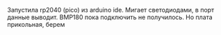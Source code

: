 Запустила rp2040 (pico) из arduino ide. Мигает светодиодами, в порт данные выводит. 
BMP180 пока подключить не получилось. Но плата прикольная, берем
